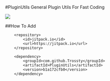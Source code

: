 #PluginUtils
General Plugin Utils For Fast Coding

[![](https://jitpack.io/v/Trossty/PluginUtils.svg)](https://jitpack.io/#Trossty/PluginUtils)


##How To Add
```
    <repository>
        <id>jitpack.io</id>
        <url>https://jitpack.io</url>
    </repository>
```
``` 
    <dependency>
        <groupId>com.github.Trossty</groupId>
        <artifactId>PluginUtils</artifactId>
        <version>b1a172cfb0</version>
    </dependency>
```